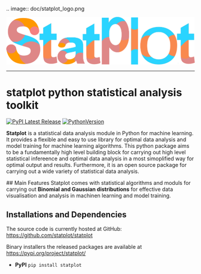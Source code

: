 
.. image:: doc/statplot_logo.png

![statplot_logo](./doc/statplot_logo.png)

-----------------

# statplot python statistical analysis toolkit

[![PyPI Latest Release](https://img.shields.io/pypi/v/statplot.svg)](https://pypi.org/project/statplot/) [![PythonVersion](https://img.shields.io/badge/python-3.6%20%7C%203.7%20%7C%203.8-blue)](https://img.shields.io/badge/python-3.6%20%7C%203.7%20%7C%203.8-blue)









**Statplot** is a statistical data analysis module in Python for machine learning. It provides a flexible and easy to use library for optimal data analysis and model training for machine learning algorithms. This python package aims to be a fundamentally high level building block for  carrying out high level statistical infereence and optimal data analysis in a most simoplified way for optimal output and results. Furthermore, it is an open source package for carrying out a wide variety of statistical data analysis.

## Main Features 
Statplot comes with statistical algorithms and moduls for carrying out **Binomial and Gaussian distributions** for effective data visualisation and analysis in machinen learning and model training.

## Installations and Dependencies

The source code is currently hosted at GitHub: https://github.com/statplot/statplot 

Binary installers the released packages are available at https://pypi.org/project/statplot/

- **PyPI**
`pip install statplot`

